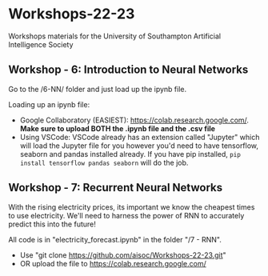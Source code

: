 # Workshops-22-23
Workshops materials for the University of Southampton Artificial Intelligence Society


## Workshop - 6: Introduction to Neural Networks
Go to the /6-NN/ folder and just load up the ipynb file.

Loading up an ipynb file:
* Google Collaboratory (EASIEST): https://colab.research.google.com/. **Make sure to upload BOTH the .ipynb file and the .csv file**
* Using VSCode: VSCode already has an extension called "Jupyter" which will load the Jupyter file for you however you'd need to have tensorflow, seaborn and pandas installed already. If you have pip installed, `pip install tensorflow pandas seaborn` will do the job.

## Workshop - 7: Recurrent Neural Networks
With the rising electricity prices, its important we know the cheapest times to use electricity.
We'll need to harness the power of RNN to accurately predict this into the future!

All code is in "electricity_forecast.ipynb" in the folder "/7 - RNN".

- Use "git clone https://github.com/aisoc/Workshops-22-23.git"
- OR upload the file to https://colab.research.google.com/

